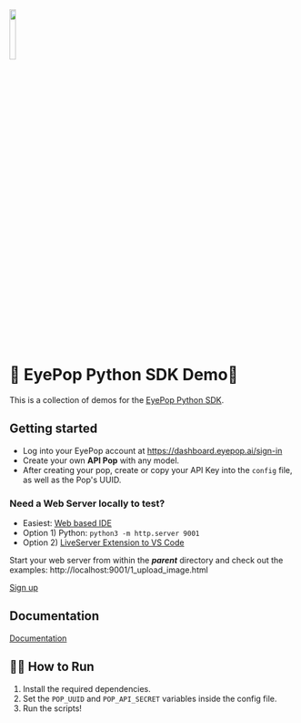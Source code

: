 <img src="../javascript/3D Motion Capture/css/images/eyepop-logo.svg" width="15%"/>

# 🐍 EyePop Python SDK Demo🐍

This is a collection of demos for the [EyePop Python SDK](https://github.com/eyepop-ai/eyepop-sdk-python).

## Getting started

- Log into your EyePop account at https://dashboard.eyepop.ai/sign-in
- Create your own **API Pop** with any model.
- After creating your pop, create or copy your API Key into the `config` file, as well as the Pop's UUID.

### Need a Web Server locally to test?

- Easiest: [Web based IDE](https://replit.com/)
- Option 1) Python: `python3 -m http.server 9001`
- Option 2) [LiveServer Extension to VS Code](https://marketplace.visualstudio.com/items?itemName=ritwickdey.LiveServer)

Start your web server from within the **_parent_** directory and check out the examples: http://localhost:9001/1_upload_image.html

[Sign up](https://dashboard.eyepop.ai/auth/sign-up)

## Documentation

[Documentation](https://docs.google.com/document/d/1Bww57Zfn4csWAebSh-xSDa6c4aJ-l1RgFbSgqbew9S0/edit)

## 🏃‍♂️ How to Run

1. Install the required dependencies.
2. Set the `POP_UUID` and `POP_API_SECRET` variables inside the config file.
3. Run the scripts!

